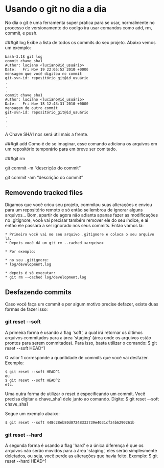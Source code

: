 # Usando o git no dia a dia

No dia o git é uma ferramenta super pratica para se usar, normalmente no processo de versionamento do codigo ira usar comandos como add, rm, commit, e push.

###git log
Exibe a lista de todos os commits do seu projeto. Abaixo vemos um exemplo:

    bash-3.1$ git log
    commit chave_sha1
    Author: luciano <luciano@id_usuário>
    Date:   Fri Nov 19 22:05:52 2010 +0000
    mensagem que você digitou no commit
    git-svn-id: repositório_git@id_usuário
    .
    .
    .
    commit chave_sha1
    Author: luciano <luciano@id_usuário>
    Date:   Fri Nov 18 12:43:31 2010 +0000
    mensagem de outro commit
    git-svn-id: repositório_git@id_usuário
    .
    .
    .

A Chave SHA1 nos será útil mais a frente.

###git add
Como é de se imaginar, esse comando adiciona os arquivos em um repositório temporário para em breve ser comitado.

###git rm

git commit -m “descrição do commit”

git commit -am “descrição do commit”

## Removendo tracked files

Digamos que você criou seu projeto, commitou suas alterações e enviou para um repositório remoto e só então se lembrou de 
ignorar alguns arquivos... Bom, apartir de agora não adianta apanas fazer as modificações no .gitignore, você vai precisar também 
remover ele do seu índice, e ai então ele passará a ser ignorado nos seus commits. Então vamos lá:

    * Primeiro você vai no seu arquivo .gitignore e coloca o seu arquivo lá.
    * Depois você dá um git rm --cached <arquivo>

    * Por exemplo:

    * no seu .gitignore:
    * log/development.log

    * depois é só executar:
    * git rm --cached log/development.log

## Desfazendo commits

Caso você faça um commit e por algum motivo precise defazer, existe duas formas de fazer isso:

### git reset --soft

A primeira forma é usando a flag 'soft', a qual irá retornar os últimos arquivos commitados para a área 'staging' (área onde os arquivos estão prontos para serem commitados).
Para isso, basta utilizar o comando:
    $ git reset --soft HEAD^1

O valor 1 corresponde a quantidade de commits que você vai desfazer. Exemplo:

    $ git reset --soft HEAD^1
    ou
    $ git reset --soft HEAD^2
    etc.

Uma outra forma de utilizar o reset é especificando um commit. Você precisa digitar a chave_sha1 dele junto ao comando.
Digite:
    $ git reset --soft chave_sha1

Segue um exemplo abaixo:

    $ git reset --soft 448c28eb80d07248333739e4031cf24b6290261b

### git reset --hard

A segunda forma é usando a flag 'hard' e a única diferença é que os arquivos não serão movidos para a área 'staging', eles serão simplesmente deletados, ou seja, você perde as alterações que havia feito.
Exemplo:
    $ git reset --hard HEAD^1
